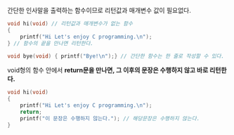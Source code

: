 간단한 인사말을 출력하는 함수이므로 리턴값과 매개변수 값이 필요없다.
```c
void hi(void) // 리턴값과 매개변수가 없는 함수
{
	printf("Hi Let's enjoy C programming.\n");
} // 함수의 끝을 만나면 리턴한다.

void bye(void) { printf("Bye!\n");} // 간단한 함수는 한 줄로 작성할 수 있다.
```

void형의 함수 안에서 **return문을 만나면, 그 이후의 문장은 수행하지 않고 바로 리턴한다.**
```c
void hi(void)
{
	printf("Hi Let's enjoy C programming.\n");
	return;
	printf("이 문장은 수행하지 않는다."); // 해당문장은 수행하지 않는다.
}
```